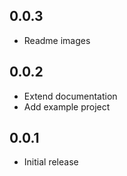 ## 0.0.3

* Readme images

## 0.0.2

* Extend documentation
* Add example project


## 0.0.1

* Initial release
